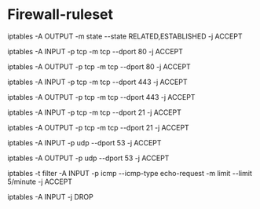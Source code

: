 # Firewall-ruleset
iptables -A OUTPUT -m state --state RELATED,ESTABLISHED -j ACCEPT

iptables -A INPUT -p tcp -m tcp --dport 80 -j ACCEPT

iptables -A OUTPUT -p tcp -m tcp --dport 80 -j ACCEPT

iptables -A INPUT -p tcp -m tcp --dport 443 -j ACCEPT

iptables -A OUTPUT -p tcp -m tcp --dport 443 -j ACCEPT

iptables -A INPUT -p tcp -m tcp --dport 21 -j ACCEPT

iptables -A OUTPUT -p tcp -m tcp --dport 21 -j ACCEPT

iptables -A INPUT -p udp --dport 53 -j ACCEPT

iptables -A OUTPUT -p udp --dport 53 -j ACCEPT

iptables -t filter -A INPUT -p icmp --icmp-type echo-request -m limit --limit 5/minute -j ACCEPT

iptables -A INPUT -j DROP

